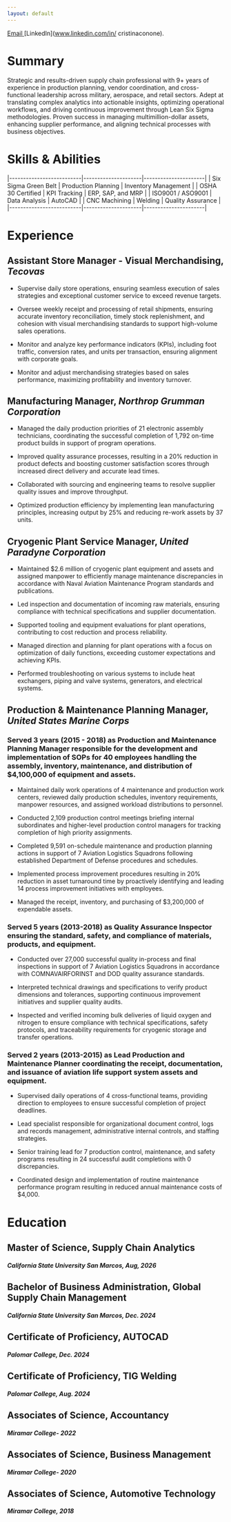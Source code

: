 ```yaml
---
layout: default
---
```



[Email ](mailto:c.conone6@outlook.com)
[LinkedIn](www.linkedin.com/in/
cristinaconone).


# **Summary**

Strategic and results-driven supply chain professional with 9+ years of experience in production planning, vendor coordination, and cross-functional leadership across military, aerospace, and retail sectors. Adept at translating complex analytics into actionable insights, optimizing operational workflows, and driving continuous improvement through Lean Six Sigma methodologies. Proven success in managing multimillion-dollar assets, enhancing supplier performance, and aligning technical processes with business objectives.

# **Skills & Abilities**

|--------------------------|---------------------|----------------------|
| Six Sigma Green Belt     | Production Planning | Inventory Management |
| OSHA 30 Certified        | KPI Tracking        | ERP, SAP, and MRP    |
| ISO9001 / ASO9001        | Data Analysis       | AutoCAD              | 
| CNC Machining            | Welding             | Quality Assurance    |
|--------------------------|---------------------|----------------------|

# **Experience**

## Assistant Store Manager - Visual Merchandising, _Tecovas_                                   

* Supervise daily store operations, ensuring seamless execution of sales strategies and exceptional customer service to exceed revenue targets.

* Oversee weekly receipt and processing of retail shipments, ensuring accurate inventory reconciliation, timely stock replenishment, and   
  cohesion with visual merchandising standards to support high-volume sales operations.

* Monitor and analyze key performance indicators (KPIs), including foot traffic, conversion rates, and units per transaction, ensuring
  alignment with corporate goals.

* Monitor and adjust merchandising strategies based on sales performance, maximizing profitability and inventory turnover.


## Manufacturing Manager, _Northrop Grumman Corporation_

* Managed the daily production priorities of 21 electronic assembly technicians, coordinating the successful completion of 1,792 on-time 
  product builds in support of program operations.

* Improved quality assurance processes, resulting in a 20% reduction in product defects and boosting customer satisfaction scores through
  increased direct delivery and accurate lead times.

* Collaborated with sourcing and engineering teams to resolve supplier quality issues and improve throughput.

* Optimized production efficiency by implementing lean manufacturing principles, increasing output by 25% and reducing re-work assets by 37 
  units.


## Cryogenic Plant Service Manager, _United Paradyne Corporation_

* Maintained $2.6 million of cryogenic plant equipment and assets and assigned manpower to efficiently manage maintenance discrepancies in 
  accordance with Naval Aviation Maintenance Program standards and publications.

* Led inspection and documentation of incoming raw materials, ensuring compliance with technical specifications and supplier documentation.

* Supported tooling and equipment evaluations for plant operations, contributing to cost reduction and process reliability.      

* Managed direction and planning for plant operations with a focus on optimization of daily functions, exceeding customer expectations and 
  achieving KPIs.

* Performed troubleshooting on various systems to include heat exchangers, piping and valve systems, generators, and electrical systems.


## Production & Maintenance Planning Manager, _United States Marine Corps_

### Served 3 years (2015 - 2018) as Production and Maintenance Planning Manager responsible for the development and implementation of  SOPs for 40 employees handling the assembly, inventory, maintenance, and distribution of $4,100,000 of equipment and assets.  


* Maintained daily work operations of 4 maintenance and production work centers, reviewed daily production schedules, inventory requirements, 
  manpower resources, and assigned workload distributions to personnel. 

* Conducted 2,109 production control meetings briefing internal subordinates and higher-level production control managers for tracking 
  completion of high priority assignments.  

* Completed 9,591 on-schedule maintenance and production planning actions in support of 7 Aviation Logistics Squadrons following established 
  Department of Defense procedures and schedules. 

* Implemented process improvement procedures resulting in 20% reduction in asset turnaround time by proactively identifying and leading 14 
  process improvement initiatives with employees. 

*	Managed the receipt, inventory, and purchasing of $3,200,000 of expendable assets. 


### Served 5 years (2013-2018) as Quality Assurance Inspector  ensuring the standard, safety, and compliance of materials, products, and equipment.


* Conducted over 27,000 successful quality in-process and final inspections in support of 7 Aviation Logistics Squadrons in accordance with 
  COMNAVAIRFORINST and DOD quality assurance standards.

* Interpreted technical drawings and specifications to verify product dimensions and tolerances, supporting continuous improvement initiatives 
  and supplier quality audits.

*	Inspected and verified incoming bulk deliveries of liquid oxygen and nitrogen to ensure compliance with technical specifications, safety 
  protocols, and traceability requirements for cryogenic storage and transfer operations.



### Served 2 years (2013-2015) as Lead Production and Maintenance Planner coordinating the receipt, documentation, and issuance of aviation life support system assets and equipment. 


* Supervised daily operations of 4 cross-functional teams, providing direction to employees to ensure successful completion of project deadlines. 

* Lead specialist responsible for organizational document control, logs and records management, administrative internal controls, and staffing strategies. 

* Senior training lead for 7 production control, maintenance, and safety programs resulting in 24 successful audit completions with 0 
  discrepancies. 

*	Coordinated design and implementation of routine maintenance performance program resulting in reduced annual maintenance costs of $4,000. 



# **Education**

## Master of Science, Supply Chain Analytics
#### _California State University San Marcos, Aug, 2026_

## Bachelor of Business Administration, Global Supply Chain Management 
#### _California State University San Marcos, Dec. 2024_


## Certificate of Proficiency, AUTOCAD
#### _Palomar College,  Dec. 2024_

## Certificate of Proficiency, TIG Welding
#### _Palomar College, Aug. 2024_

## Associates of Science, Accountancy 
#### _Miramar College- 2022_

## Associates of Science, Business Management 
#### _Miramar College- 2020_

## Associates of Science, Automotive Technology 
#### _Miramar College, 2018_




